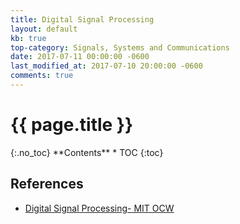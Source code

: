 ```yaml
---
title: Digital Signal Processing
layout: default
kb: true
top-category: Signals, Systems and Communications
date: 2017-07-11 00:00:00 -0600
last_modified_at: 2017-07-10 20:00:00 -0600
comments: true
---
```


<h1>{{ page.title }}</h1>
{:.no_toc}
**Contents**
* TOC
{:toc}

## References

* [Digital Signal Processing- MIT OCW](https://ocw.mit.edu/resources/res-6-008-digital-signal-processing-spring-2011/)